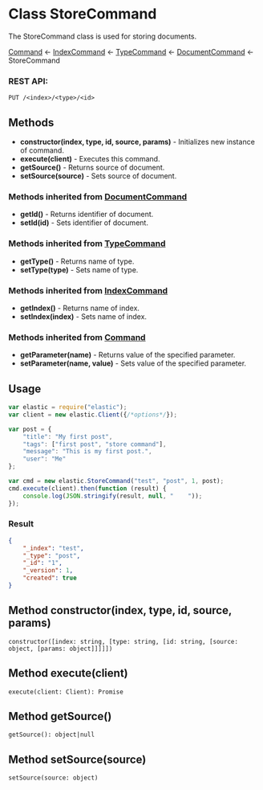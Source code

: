 # Class StoreCommand

The StoreCommand class is used for storing documents.

[Command](command.md) ← [IndexCommand](index_command.md) ← [TypeCommand](type_command.md) ←
[DocumentCommand](document_command.md) ← StoreCommand

### REST API:
```
PUT /<index>/<type>/<id>
```

## Methods
* **constructor(index, type, id, source, params)** - Initializes new instance of command.
* **execute(client)** - Executes this command.
* **getSource()** - Returns source of document.
* **setSource(source)** - Sets source of document.

### Methods inherited from [DocumentCommand](document_command.md)
* **getId()** - Returns identifier of document.
* **setId(id)** - Sets identifier of document.

### Methods inherited from [TypeCommand](type_command.md)
* **getType()** - Returns name of type.
* **setType(type)** - Sets name of type.

### Methods inherited from [IndexCommand](index_command.md)
* **getIndex()** - Returns name of index.
* **setIndex(index)** - Sets name of index.

### Methods inherited from [Command](command.md)
* **getParameter(name)** - Returns value of the specified parameter.
* **setParameter(name, value)** - Sets value of the specified parameter.

## Usage
```javascript
var elastic = require("elastic");
var client = new elastic.Client({/*options*/});

var post = {
    "title": "My first post",
    "tags": ["first post", "store command"],
    "message": "This is my first post.",
    "user": "Me"
};

var cmd = new elastic.StoreCommand("test", "post", 1, post);
cmd.execute(client).then(function (result) {
    console.log(JSON.stringify(result, null, "    "));
});
```

### Result
```json
{
    "_index": "test",
    "_type": "post",
    "_id": "1",
    "_version": 1,
    "created": true
}
```

## Method constructor(index, type, id, source, params)
```
constructor([index: string, [type: string, [id: string, [source: object, [params: object]]]]])
```

## Method execute(client)
```
execute(client: Client): Promise
```

## Method getSource()
```
getSource(): object|null
```

## Method setSource(source)
```
setSource(source: object)
```
